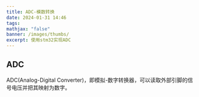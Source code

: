 ```yaml
---
title: ADC-模数转换
date: 2024-01-31 14:46
tags: 
mathjax: "false"
banner: /images/thumbs/
excerpt: 使用stm32实现ADC
---
```

## ADC

ADC(Analog-Digital Converter)，即模拟-数字转换器，可以读取外部引脚的信号电压并把其映射为数字。
